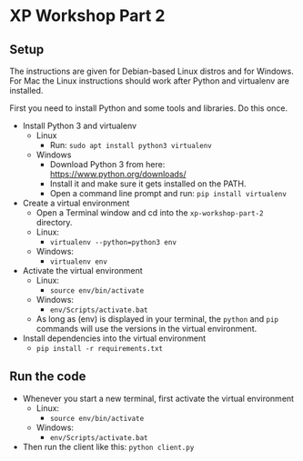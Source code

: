 # XP Workshop Part 2

## Setup

The instructions are given for Debian-based Linux distros and for
Windows. For Mac the Linux instructions should work after Python and
virtualenv are installed.

First you need to install Python and some tools and libraries. Do this once.

* Install Python 3 and virtualenv
  * Linux
    * Run: `sudo apt install python3 virtualenv`
  * Windows
    * Download Python 3 from here: https://www.python.org/downloads/
    * Install it and make sure it gets installed on the PATH.
    * Open a command line prompt and run: `pip install virtualenv`
* Create a virtual environment
  * Open a Terminal window and cd into the `xp-workshop-part-2` directory.
  * Linux:
    * `virtualenv --python=python3 env`
  * Windows:
    * `virtualenv env`
* Activate the virtual environment
  * Linux:
    * `source env/bin/activate`
  * Windows:
    * `env/Scripts/activate.bat`
  * As long as (env) is displayed in your terminal, the `python` and `pip` commands will use the versions in the virtual environment.
* Install dependencies into the virtual environment
  * `pip install -r requirements.txt`

## Run the code

* Whenever you start a new terminal, first activate the virtual environment
  * Linux:
    * `source env/bin/activate`
  * Windows:
    * `env/Scripts/activate.bat`
* Then run the client like this: `python client.py`
